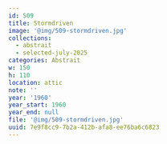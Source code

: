 ```yaml
---
id: 509
title: Stormdriven
image: '@img/509-stormdriven.jpg'
collections:
  - abstrait
  - selected-july-2025
categories: Abstrait
w: 150
h: 110
location: attic
note: ''
year: '1960'
year_start: 1960
year_end: null
file: '@img/509-stormdriven.jpg'
uuid: 7e9f8cc9-7b2a-412b-afa8-ee76ba6c6823
---
```


